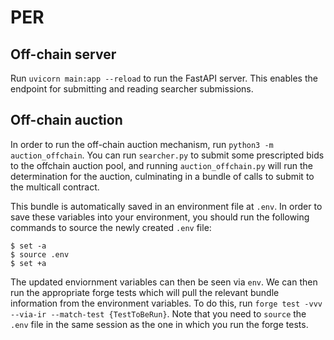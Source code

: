 # PER

## Off-chain server

Run `uvicorn main:app --reload` to run the FastAPI server. This enables the endpoint for submitting and reading searcher submissions.

## Off-chain auction

In order to run the off-chain auction mechanism, run `python3 -m auction_offchain`. You can run `searcher.py` to submit some prescripted bids to the offchain auction pool, and running `auction_offchain.py` will run the determination for the auction, culminating in a bundle of calls to submit to the multicall contract.

This bundle is automatically saved in an environment file at `.env`. In order to save these variables into your environment, you should run the following commands to source the newly created `.env` file:

```shell
$ set -a
$ source .env
$ set +a
```

The updated enviornment variables can then be seen via `env`. We can then run the appropriate forge tests which will pull the relevant bundle information from the environment variables. To do this, run `forge test -vvv --via-ir --match-test {TestToBeRun}`. Note that you need to `source` the `.env` file in the same session as the one in which you run the forge tests.